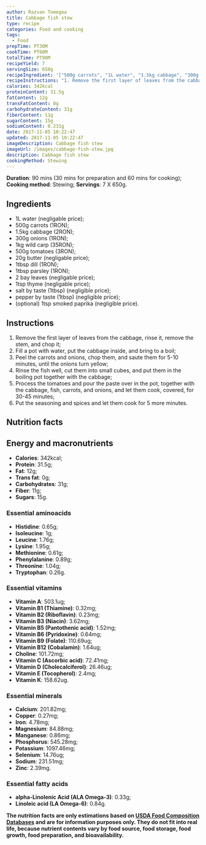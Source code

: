 ```yaml
---
author: Razvan Tomegea
title: Cabbage fish stew
type: recipe
categories: Food and cooking
tags:
  - Food
prepTime: PT30M
cookTime: PT60M
totalTime: PT90M
recipeYield: 7
servingSize: 650g
recipeIngredient: '["500g carrots", "1L water", "1.5kg cabbage", "300g onions", "1kg wild carp", "500g tomatoes", "20g butter", "1tbsp dill", "1tbsp parsley", "2 bay leaves", "1tsp thyme", "1tbsp smoked paprika", "1tbsp salt", "1tbsp pepper"]'
recipeInstructions: "1. Remove the first layer of leaves from the cabbage, rinse it, remove the stem, and chop it;\n2. Fill a pot with water, put the cabbage inside, and bring to a boil;\n3. Peel the carrots and onions, chop them, and saute them for 5-10 minutes, until the onions turn yellow;\n4. Rinse the fish well, cut them into small cubes, and put them in the boiling pot together with the cabbage;\n5. Process the tomatoes and pour the paste over in the pot, together with the cabbage, fish, carrots, and onions, and let them cook, covered, for 30-45 minutes;\n6. Put the seasoning and spices and let them cook for 5 more minutes."
calories: 342kcal
proteinContent: 31.5g
fatContent: 12g
transFatContent: 0g
carbohydrateContent: 31g
fiberContent: 11g
sugarContent: 15g
sodiumContent: 0.231g
date: 2017-11-05 10:22:47
updated: 2017-11-05 10:22:47
imageDescription: Cabbage fish stew
imageUrl: /images/cabbage-fish-stew.jpg
description: Cabbage fish stew
cookingMethod: Stewing
---
```

**Duration**: 90 mins (30 mins for preparation and 60 mins for cooking);
**Cooking method**: Stewing;
**Servings**: 7 X 650g.

## Ingredients
- 1L water (negligable price);
- 500g carrots (1RON);
- 1.5kg cabbage (2RON);
- 300g onions (1RON);
- 1kg wild carp (35RON);
- 500g tomatoes (3RON);
- 20g butter (negligable price);
- 1tbsp dill (1RON);
- 1tbsp parsley (1RON);
- 2 bay leaves (negligable price);
- 1tsp thyme (negligable price);
- salt by taste (1tbsp) (negligible price);
- pepper by taste (1tbsp) (negligible price);
- (optional) 1tsp smoked paprika (negligible price).
<!-- more -->

## Instructions
1. Remove the first layer of leaves from the cabbage, rinse it, remove the stem, and chop it;
2. Fill a pot with water, put the cabbage inside, and bring to a boil;
3. Peel the carrots and onions, chop them, and saute them for 5-10 minutes, until the onions turn yellow;
4. Rinse the fish well, cut them into small cubes, and put them in the boiling pot together with the cabbage;
5. Process the tomatoes and pour the paste over in the pot, together with the cabbage, fish, carrots, and onions, and let them cook, covered, for 30-45 minutes;
6. Put the seasoning and spices and let them cook for 5 more minutes.

## Nutrition facts
## Energy and macronutrients
- **Calories**: 342kcal;
- **Protein**: 31.5g;
- **Fat**: 12g;
- **Trans fat**: 0g;
- **Carbohydrates**: 31g;
- **Fiber**: 11g;
- **Sugars**: 15g.

### Essential aminoacids
- **Histidine**: 0.65g;
- **Isoleucine**: 1g;
- **Leucine**: 1.76g;
- **Lysine**: 1.95g;
- **Methionine**: 0.61g;
- **Phenylalanine**: 0.89g;
- **Threonine**: 1.04g;
- **Tryptophan**: 0.26g.

### Essential vitamins
- **Vitamin A**: 503.1ug;
- **Vitamin B1 (Thiamine)**: 0.32mg;
- **Vitamin B2 (Riboflavin)**: 0.23mg;
- **Vitamin B3 (Niacin)**: 3.62mg;
- **Vitamin B5 (Pantothenic acid)**: 1.52mg;
- **Vitamin B6 (Pyridoxine)**: 0.64mg;
- **Vitamin B9 (Folate)**: 110.69ug;
- **Vitamin B12 (Cobalamin)**: 1.64ug;
- **Choline**: 101.72mg;
- **Vitamin C (Ascorbic acid)**: 72.41mg;
- **Vitamin D (Cholecalciferol)**: 26.46ug;
- **Vitamin E (Tocopherol)**: 2.4mg;
- **Vitamin K**: 158.62ug.

### Essential minerals
- **Calcium**: 201.82mg;
- **Copper**: 0.27mg;
- **Iron**: 4.78mg;
- **Magnesium**: 84.88mg;
- **Manganese**: 0.86mg;
- **Phosphorus**: 545.28mg;
- **Potassium**: 1097.46mg;
- **Selenium**: 14.76ug;
- **Sodium**: 231.51mg;
- **Zinc**: 2.39mg.

### Essential fatty acids
- **alpha-Linolenic Acid (ALA Omega-3)**: 0.33g;
- **Linoleic acid (LA Omega-6)**: 0.84g.

**The nutrition facts are only estimations based on [USDA Food Composition Databases](https://ndb.nal.usda.gov/ndb/search/list) and are for information purposes only. They do not fit into real life, because nutrient contents vary by food source, food storage, food growth, food preparation, and bioavailability.**
